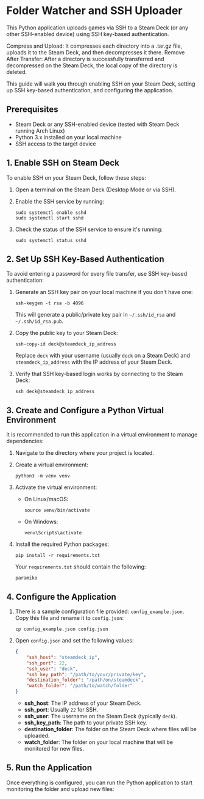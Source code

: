 # Folder Watcher and SSH Uploader

This Python application uploads games via SSH to a Steam Deck (or any other SSH-enabled device) using SSH key-based authentication. 

Compress and Upload: It compresses each directory into a .tar.gz file, uploads it to the Steam Deck, and then decompresses it there.
Remove After Transfer: After a directory is successfully transferred and decompressed on the Steam Deck, the local copy of the directory is deleted.


This guide will walk you through enabling SSH on your Steam Deck, setting up SSH key-based authentication, and configuring the application.

## Prerequisites

- Steam Deck or any SSH-enabled device (tested with Steam Deck running Arch Linux)
- Python 3.x installed on your local machine
- SSH access to the target device

## 1. Enable SSH on Steam Deck

To enable SSH on your Steam Deck, follow these steps:

1. Open a terminal on the Steam Deck (Desktop Mode or via SSH).
2. Enable the SSH service by running:

    ```
    sudo systemctl enable sshd
    sudo systemctl start sshd
    ```

3. Check the status of the SSH service to ensure it's running:

    ```
    sudo systemctl status sshd
    ```

## 2. Set Up SSH Key-Based Authentication

To avoid entering a password for every file transfer, use SSH key-based authentication:

1. Generate an SSH key pair on your local machine if you don't have one:

    ```
    ssh-keygen -t rsa -b 4096
    ```

    This will generate a public/private key pair in `~/.ssh/id_rsa` and `~/.ssh/id_rsa.pub`.

2. Copy the public key to your Steam Deck:

    ```
    ssh-copy-id deck@steamdeck_ip_address
    ```

    Replace `deck` with your username (usually `deck` on a Steam Deck) and `steamdeck_ip_address` with the IP address of your Steam Deck.

3. Verify that SSH key-based login works by connecting to the Steam Deck:

    ```
    ssh deck@steamdeck_ip_address
    ```

## 3. Create and Configure a Python Virtual Environment

It is recommended to run this application in a virtual environment to manage dependencies:

1. Navigate to the directory where your project is located.
2. Create a virtual environment:

    ```
    python3 -m venv venv
    ```

3. Activate the virtual environment:

    - On Linux/macOS:
    
        ```
        source venv/bin/activate
        ```

    - On Windows:
    
        ```
        venv\Scripts\activate
        ```

4. Install the required Python packages:

    ```
    pip install -r requirements.txt
    ```

    Your `requirements.txt` should contain the following:

    ```
    paramiko
    ```

## 4. Configure the Application

1. There is a sample configuration file provided: `config_example.json`. Copy this file and rename it to `config.json`:

    ```
    cp config_example.json config.json
    ```

2. Open `config.json` and set the following values:

    ```json
    {
        "ssh_host": "steamdeck_ip",
        "ssh_port": 22,
        "ssh_user": "deck",
        "ssh_key_path": "/path/to/your/private/key",
        "destination_folder": "/path/on/steamdeck",
        "watch_folder": "/path/to/watch/folder"
    }
    ```

    - **ssh_host**: The IP address of your Steam Deck.
    - **ssh_port**: Usually `22` for SSH.
    - **ssh_user**: The username on the Steam Deck (typically `deck`).
    - **ssh_key_path**: The path to your private SSH key.
    - **destination_folder**: The folder on the Steam Deck where files will be uploaded.
    - **watch_folder**: The folder on your local machine that will be monitored for new files.

## 5. Run the Application

Once everything is configured, you can run the Python application to start monitoring the folder and upload new files:

